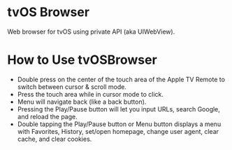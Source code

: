 tvOS Browser
=============

Web browser for tvOS using private API (aka UIWebView).

How to Use tvOSBrowser
=============

- Double press on the center of the touch area of the Apple TV Remote to switch between cursor & scroll mode.
- Press the touch area while in cursor mode to click.
- Menu will navigate back (like a back button).
- Pressing the Play/Pause button will let you input URLs, search Google, and reload the page.
- Double tapping the Play/Pause button or Menu button displays a menu with Favorites, History, set/open homepage, change user agent, clear cache, and clear cookies.
